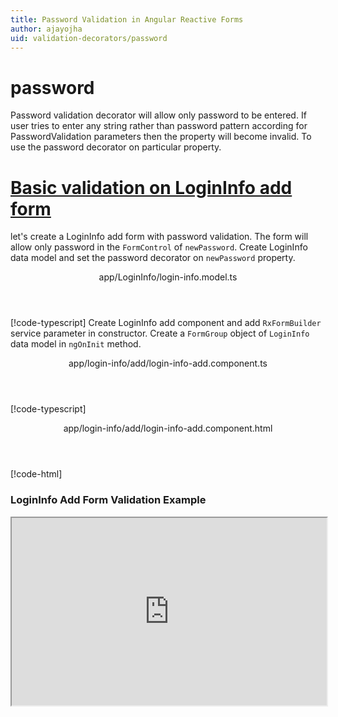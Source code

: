 ```yaml
---
title: Password Validation in Angular Reactive Forms
author: ajayojha
uid: validation-decorators/password
---
```

# password
Password validation decorator will allow only password to be entered. If user tries to enter any string rather than password pattern according for PasswordValidation parameters then the property will become invalid. To use the password decorator on particular property.
 
# [Basic validation on LoginInfo add form  ](#tab/basic-validation-on-LoginInfo-add-form)
let's create a LoginInfo add form with password validation. The form will allow only password in the `FormControl` of `newPassword`. 
Create LoginInfo data model and set the password decorator on `newPassword` property.
<header class="header-tab-title">app/LoginInfo/login-info.model.ts</header>

[!code-typescript[](../../examples/reactive-form-validators/password/rxweb-password-validation-add-angular-reactive-form/src/app/login-info/login-info.model.ts?highlight=5)]
Create LoginInfo add component and add `RxFormBuilder` service parameter in constructor. Create a `FormGroup` object of `LoginInfo` data model in `ngOnInit` method.
<header class="header-tab-title">app/login-info/add/login-info-add.component.ts</header>

[!code-typescript[](../../examples/reactive-form-validators/password/rxweb-password-validation-add-angular-reactive-form/src/app/login-info/add/login-info-add.component.ts?highlight=17,21-22)]
<header class="header-tab-title">app/login-info/add/login-info-add.component.html</header>

[!code-html[](../../examples/reactive-form-validators/password/rxweb-password-validation-add-angular-reactive-form/src/app/login-info/add/login-info-add.component.html)]

<h3>LoginInfo Add Form Validation Example</h3>
<iframe src="https://stackblitz.com/edit/rxweb-password-validation-add-angular-reactive-form?embed=1&file=src/styles.css&hideExplorer=1&hideNavigation=1&view=preview" width="100%" height="300">

# [Basic validation on LoginInfo edit  form](#tab/basic-validation-on-LoginInfo-edit-form)
let's create a LoginInfo edit form with password validation. The form will allow only password in the `FormControl` of `newPassword`. 
Create LoginInfo data model and set the password decorator on `newPassword` property.
<header class="header-tab-title">app/LoginInfo/login-info.model.ts</header>

[!code-typescript[](../../examples/reactive-form-validators/password/rxweb-password-validation-edit-angular-reactive-form/src/app/login-info/login-info.model.ts?highlight=5)]
Create LoginInfo edit component and add `RxFormBuilder` and `HttpClient` service parameter  in constructor. On `ngOnInit` method get request method for getting data from json or server and that data pass in `this.formBuilder.formGroup<LoginInfo>(LoginInfo,loginInfo)`
<header class="header-tab-title">app/login-info/edit/login-info-edit.component.ts</header>

[!code-typescript[](../../examples/reactive-form-validators/password/rxweb-password-validation-edit-angular-reactive-form/src/app/login-info/edit/login-info-edit.component.ts?highlight=17,21-22)]
<header class="header-tab-title">app/login-info/edit/login-info-edit.component.html</header>

[!code-html[](../../examples/reactive-form-validators/password/rxweb-password-validation-edit-angular-reactive-form/src/app/login-info/edit/login-info-edit.component.html)]

<h3>LoginInfo Edit Form Validation Example</h3>
<iframe src="https://stackblitz.com/edit/rxweb-password-validation-edit-angular-reactive-form?embed=1&file=src/styles.css&hideExplorer=1&hideNavigation=1&view=preview" width="100%" height="300">

---

# PasswordConfig 
message options are not mandatory to use in the `@password()` decorator but validation is mandatory. If needed then use the below options.


|Option | Description |
|--- | ---- |
|[message](#message) | To override the global configuration message and show the custom message on particular control property. |
|[validation](#validation) | Password Validation is used for parameters for password validation, In Password validation there is validators on digit, alphabets, contains, lowerCase, upperCase, specialCharacter, minLength, maxLength. |

## message 
Type :  `string` 

To override the global configuration message and show the custom message on particular control property.
 
<header class="header-title">login-info.model.ts (LoginInfo class property)</header>

[!code-typescript[](../../examples/reactive-form-validators/password/complete-rxweb-password-validation-add-angular-reactive-form/src/app/login-info/login-info.model.ts#L7-L8)]

## validation 
Type :  `PasswordValidation` 

Password Validation is used for parameters for password validation, In Password validation there is validators on digit, alphabets, contains, lowerCase, upperCase, specialCharacter, minLength, maxLength.
 
<header class="header-title">login-info.model.ts (LoginInfo class property)</header>

[!code-typescript[](../../examples/reactive-form-validators/password/complete-rxweb-password-validation-add-angular-reactive-form/src/app/login-info/login-info.model.ts#L4-L5)]


# password Validation Complete Example
# [LoginInfo Model](#tab/complete-login-info)
<header class="header-tab-title">app/login-info/login-info.model.ts</header>

[!code-typescript[](../../examples/reactive-form-validators/password/complete-rxweb-password-validation-add-angular-reactive-form/src/app/login-info/login-info.model.ts)]

# [Address Info Add Component](#tab/complete-login-info-add-component)
<header class="header-tab-title">app/login-info/add/login-info-add.component.ts</header>

[!code-typescript[](../../examples/reactive-form-validators/password/complete-rxweb-password-validation-add-angular-reactive-form/src/app/login-info/add/login-info-add.component.ts)]

# [Address Info Add Html Component](#tab/complete-login-info-add-html-component)
<header class="header-tab-title">app/login-info/add/login-info-add.component.html</header>

[!code-html[](../../examples/reactive-form-validators/password/complete-rxweb-password-validation-add-angular-reactive-form/src/app/login-info/add/login-info-add.component.html)]

# [Working Example](#tab/complete-working-example)
<iframe src="https://stackblitz.com/edit/complete-rxweb-password-validation-add-angular-reactive-form?embed=1&file=src/app/login-info/login-info.model.ts&hideNavigation=1&view=preview" width="100%" height="500">

---

# Dynamic password Validation Complete Example
# [LoginInfo Model](#tab/dynamic-login-info)
<header class="header-tab-title">app/login-info/login-info.model.ts</header>

[!code-typescript[](../../examples/reactive-form-validators/password/dynamic-rxweb-password-validation-add-angular-reactive-form/src/app/login-info/login-info.model.ts)]

# [Address Info Add Component](#tab/dynamic-login-info-add-component)
<header class="header-tab-title">app/login-info/add/login-info-add.component.ts</header>

[!code-typescript[](../../examples/reactive-form-validators/password/dynamic-rxweb-password-validation-add-angular-reactive-form/src/app/login-info/add/login-info-add.component.ts)]

# [Address Info Add Html Component](#tab/dynamic-login-info-add-html-component)
<header class="header-tab-title">app/login-info/add/login-info-add.component.html</header>

[!code-html[](../../examples/reactive-form-validators/password/dynamic-rxweb-password-validation-add-angular-reactive-form/src/app/login-info/add/login-info-add.component.html)]

# [Working Example](#tab/dynamic-working-example)
<iframe src="https://stackblitz.com/edit/dynamic-rxweb-password-validation-add-angular-reactive-form?embed=1&file=src/app/login-info/login-info.model.ts&hideNavigation=1&view=preview" width="100%" height="500">

---





